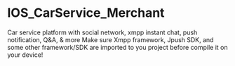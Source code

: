 # IOS_CarService_Merchant
Car service platform with social network, xmpp instant chat, push notification, Q&amp;A, &amp; more
Make sure Xmpp framework, Jpush SDK, and some other framework/SDK are imported to you project before compile it on your device!
